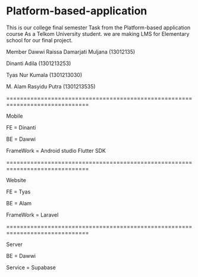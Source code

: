 # Platform-based-application
This is our college final semester Task from the Platform-based application course As a Telkom University student. we are making LMS for Elementary school for our final project.

Member
Dawwi Raissa Damarjati Muljana (13012135)

Dinanti Adila (1301213253)

Tyas Nur Kumala (1301213030)

M. Alam Rasyidu Putra (1301213535)

==============================================================================

Mobile

FE = Dinanti 

BE = Dawwi

FrameWork = Android studio Flutter SDK

==============================================================================

Website 

FE =  Tyas 

BE = Alam

FrameWork = Laravel

==============================================================================

Server

BE = Dawwi

Service = Supabase
